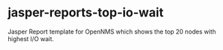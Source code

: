 # jasper-reports-top-io-wait
Jasper Report template for OpenNMS which shows the top 20 nodes with highest I/O wait.
